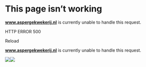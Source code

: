 # This page isn’t working

**www.aspergekwekerij.nl** is currently unable to handle this request.

HTTP ERROR 500

Reload


**www.aspergekwekerij.nl** is currently unable to handle this request.

![](<Base64-Image-Removed>)![](<Base64-Image-Removed>)